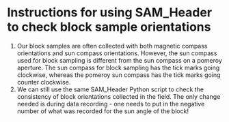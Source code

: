 # Instructions for using SAM_Header to check block sample orientations

1. Our block samples are often collected with both magnetic compass orientations and sun compass orientations. However, the sun compass used for block sampling is different from the sun compass on a pomeroy aperture. The sun compass for block sampling has the tick marks going clockwise, whereas the pomeroy sun compass has the tick marks going counter clockwise.
2. We can still use the same SAM_Header Python script to check the consistency of block orientations collected in the field. The only change needed is during data recording - one needs to put in the negative number of what was recorded for the sun angle of the block!

